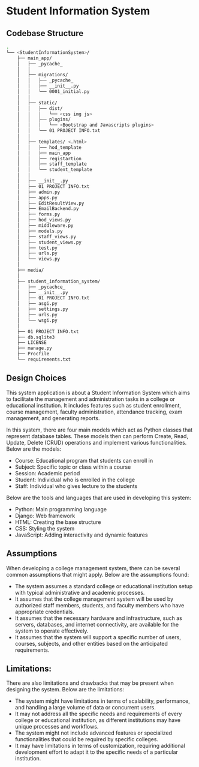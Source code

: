 <h1> Student Information System </h1>

<h2>Codebase Structure</h2>
    
```bash
.
└── <StudentInformationSystem>/                                                 # Root directory of the project
    ├── main_app/                                                               # Main application directory
    │   ├── _pycache_                                                           # Python cache directory
    │   │ 
    │   ├── migrations/                                                         # Database migration files
    │   │   ├── _pycache_                                                       # Python cache directory for migrations
    │   │   ├── __init__.py                                                     # Initialization file for migrations
    │   │   └── 0001_initial.py                                                 # Initial migration file
    │   │ 
    │   ├── static/                                                             # Static files directory
    │   │   ├── dist/                                                           # Distribution directory
    │   │   │   └── <css img js>                                                # CSS, image, and JavaScript files
    │   │   ├── plugins/                                                        # Plugins directory
    │   │   │   └── <Bootstrap and Javascripts plugins>                         # Bootstrap and JavaScript plugins
    │   │   └── 01 PROJECT INFO.txt                                             # Information file about the project
    │   │ 
    │   ├── templates/ <.html>                                                  # HTML templates directory
    │   │   ├── hod_template                                                    # Head of Department (HOD) templates
    │   │   ├── main_app                                                        # Main application templates
    │   │   ├── registartion                                                    # Registration templates
    │   │   ├── staff_template                                                  # Staff templates
    │   │   └── student_template                                                # Student templates
    │   │ 
    │   ├── __init__.py                                                         # Initialization file for the main app
    │   ├── 01 PROJECT INFO.txt                                                 # Information file about the main app
    │   ├── admin.py                                                            # Django admin configuration file
    │   ├── apps.py                                                             # Django application configuration file
    │   ├── EditResultView.py                                                   # View file for editing results
    │   ├── EmailBackend.py                                                     # Email backend file
    │   ├── forms.py                                                            # Form definition file
    │   ├── hod_views.py                                                        # Views for Head of Department (HOD)
    │   ├── middleware.py                                                       # Middleware configuration file
    │   ├── models.py                                                           # Database models file
    │   ├── staff_views.py                                                      # Views for staff members
    │   ├── student_views.py                                                    # Views for students
    │   ├── test.py                                                             # Test file
    │   ├── urls.py                                                             # URL configurations
    │   └── views.py                                                            # Views file
    │
    ├── media/                                                                  # Directory for saved uploaded images
    │
    ├── student_information_system/                                             # Student Information System directory
    │   ├── _pycachce_                                                          # Python cache directory
    │   ├── __init__.py                                                         # Initialization file
    │   ├── 01 PROJECT INFO.txt                                                 # Information file about the project
    │   ├── asgi.py                                                             # ASGI configuration file
    │   ├── settings.py                                                         # Django settings file
    │   ├── urls.py                                                             # URL configurations
    │   └── wsgi.py                                                             # WSGI configuration file
    │
    ├── 01 PROJECT INFO.txt                                                     # Information file about the project
    ├── db.sqlite3                                                              # SQLite database file
    ├── LICENSE                                                                 # License file
    ├── manage.py                                                               # Django management file
    ├── Procfile                                                                # File for specifying Heroku process types
    └── requirements.txt                                                        # File listing required libraries and dependencies
```
    
<h2>Design Choices</h2>

This system application is about a Student Information System which aims to facilitate the management and administration tasks in a college or educational institution. It includes features such as student enrollment, course management, faculty administration, attendance tracking, exam management, and generating reports.

In this system, there are four main models which act as Python classes that represent database tables. These models then can perform Create, Read, Update, Delete (CRUD) operations and implement various functionalities. Below are the models:
<ul>
  <li> Course: Educational program that students can enroll in </li>
  <li> Subject: Specific topic or class within a course </li>
  <li> Session: Academic period </li>
  <li> Student: Individual who is enrolled in the college </li>
  <li> Staff: Individual who gives lecture to the students </li>
</ul>

Below are the tools and languages that are used in developing this system:
<ul>
  <li>Python: Main programming language</li>
  <li>Django: Web framework</li>
  <li>HTML: Creating the base structure</li>
  <li>CSS: Styling the system</li>
  <li>JavaScript: Adding interactivity and dynamic features</li>
</ul>

<h2>Assumptions</h2>

When developing a college management system, there can be several common assumptions that might apply. Below are the assumptions found:
<ul>
  <li>The system assumes a standard college or educational institution setup with typical administrative and academic processes.</li>
  <li>It assumes that the college management system will be used by authorized staff members, students, and faculty members who have appropriate credentials.</li>
  <li>It assumes that the necessary hardware and infrastructure, such as servers, databases, and internet connectivity, are available for the system to operate effectively.</li>
  <li>It assumes that the system will support a specific number of users, courses, subjects, and other entities based on the anticipated requirements.</li>
</ul>

<h2>Limitations:</h2>

There are also limitations and drawbacks that may be present when designing the system. Below are the limitations:
<ul>
  <li>The system might have limitations in terms of scalability, performance, and handling a large volume of data or concurrent users.</li>
  <li>It may not address all the specific needs and requirements of every college or educational institution, as different institutions may have unique processes and workflows.</li>
  <li>The system might not include advanced features or specialized functionalities that could be required by specific colleges.</li>
  <li>It may have limitations in terms of customization, requiring additional development effort to adapt it to the specific needs of a particular institution.</li>
</ul>

